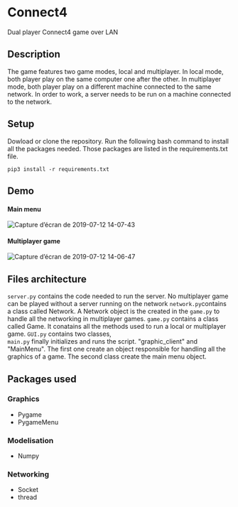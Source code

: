 # Connect4
Dual player Connect4 game over LAN

## Description
The game features two game modes, local and multiplayer. In local mode, both player play on the same computer one after the other. In multiplayer mode, both player play on a different machine connected to the same network. In order to work, a server needs to be run on a machine connected to the network.
## Setup
Dowload or clone the repository. 
Run the following bash command to install all the packages needed. Those packages are listed in the requirements.txt file.

``` pip3 install -r requirements.txt ```
## Demo
#### Main menu
![Capture d’écran de 2019-07-12 14-07-43](https://user-images.githubusercontent.com/51379148/61144855-58209e00-a4d6-11e9-9be3-b3f1f8fbce4f.png)

#### Multiplayer game 
![Capture d’écran de 2019-07-12 14-06-47](https://user-images.githubusercontent.com/51379148/61144921-83a38880-a4d6-11e9-8de1-58e39df1df5c.png)

## Files architecture
```server.py``` contains the code needed to run the server. No multiplayer game can be played without a server running on the network
```network.py```contains a class called Network. A Network object is the created in the ```game.py``` to handle all the networking in multiplayer games.
```game.py``` contains a class called Game. It conatains all the methods used to run a local or multiplayer game.
```GUI.py``` contains two classes,  
```main.py``` finally initializes and runs the script. "graphic_client" and "MainMenu". The first one create an object responsible for handling all the graphics of a game. The second class create the main menu object.

## Packages used
### Graphics
* Pygame
* PygameMenu

### Modelisation
* Numpy

### Networking
* Socket
* thread
